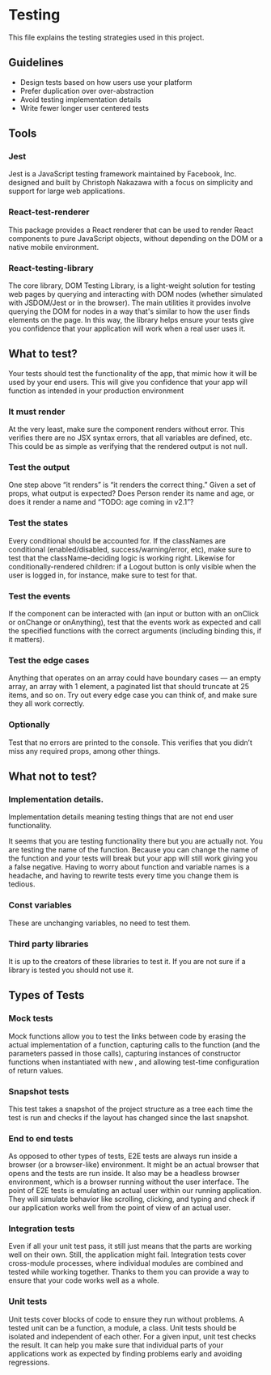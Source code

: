 # Testing

This file explains the testing strategies used in this project.

## Guidelines

- Design tests based on how users use your platform
- Prefer duplication over over-abstraction
- Avoid testing implementation details
- Write fewer longer user centered tests

## Tools

### Jest

Jest is a JavaScript testing framework maintained by Facebook, Inc. designed and built by Christoph Nakazawa with a focus on simplicity and support for large web applications.

### React-test-renderer

This package provides a React renderer that can be used to render React components to pure JavaScript objects, without depending on the DOM or a native mobile environment.

### React-testing-library

The core library, DOM Testing Library, is a light-weight solution for testing web pages by querying and interacting with DOM nodes (whether simulated with JSDOM/Jest or in the browser). The main utilities it provides involve querying the DOM for nodes in a way that's similar to how the user finds elements on the page. In this way, the library helps ensure your tests give you confidence that your application will work when a real user uses it.

## What to test?

Your tests should test the functionality of the app, that mimic how it will be used by your end users. This will give you confidence that your app will function as intended in your production environment

### It must render

At the very least, make sure the component renders without error. This verifies there are no JSX syntax errors, that all variables are defined, etc. This could be as simple as verifying that the rendered output is not null.

### Test the output

One step above “it renders” is “it renders the correct thing.” Given a set of props, what output is expected? Does Person render its name and age, or does it render a name and “TODO: age coming in v2.1”?

### Test the states

Every conditional should be accounted for. If the classNames are conditional (enabled/disabled, success/warning/error, etc), make sure to test that the className-deciding logic is working right. Likewise for conditionally-rendered children: if a Logout button is only visible when the user is logged in, for instance, make sure to test for that.

### Test the events

If the component can be interacted with (an input or button with an onClick or onChange or onAnything), test that the events work as expected and call the specified functions with the correct arguments (including binding this, if it matters).

### Test the edge cases

Anything that operates on an array could have boundary cases — an empty array, an array with 1 element, a paginated list that should truncate at 25 items, and so on. Try out every edge case you can think of, and make sure they all work correctly.

### Optionally

Test that no errors are printed to the console. This verifies that you didn’t miss any required props, among other things.

## What not to test?

### Implementation details.

Implementation details meaning testing things that are not end user functionality.

It seems that you are testing functionality there but you are actually not. You are testing the name of the function. Because you can change the name of the function and your tests will break but your app will still work giving you a false negative.
Having to worry about function and variable names is a headache, and having to rewrite tests every time you change them is tedious.

### Const variables

These are unchanging variables, no need to test them.

### Third party libraries

It is up to the creators of these libraries to test it. If you are not sure if a library is tested you should not use it.

## Types of Tests

### Mock tests

Mock functions allow you to test the links between code by erasing the actual implementation of a function, capturing calls to the function (and the parameters passed in those calls), capturing instances of constructor functions when instantiated with new , and allowing test-time configuration of return values.

### Snapshot tests

This test takes a snapshot of the project structure as a tree each time the test is run and checks if the layout has changed since the last snapshot.

### End to end tests

As opposed to other types of tests, E2E tests are always run inside a browser (or a browser-like) environment. It might be an actual browser that opens and the tests are run inside. It also may be a headless browser environment, which is a browser running without the user interface. The point of E2E tests is emulating an actual user within our running application. They will simulate behavior like scrolling, clicking, and typing and check if our application works well from the point of view of an actual user.

### Integration tests

Even if all your unit test pass, it still just means that the parts are working well on their own. Still, the application might fail. Integration tests cover cross-module processes, where individual modules are combined and tested while working together. Thanks to them you can provide a way to ensure that your code works well as a whole.

### Unit tests

Unit tests cover blocks of code to ensure they run without problems. A tested unit can be a function, a module, a class. Unit tests should be isolated and independent of each other. For a given input, unit test checks the result. It can help you make sure that individual parts of your applications work as expected by finding problems early and avoiding regressions.
